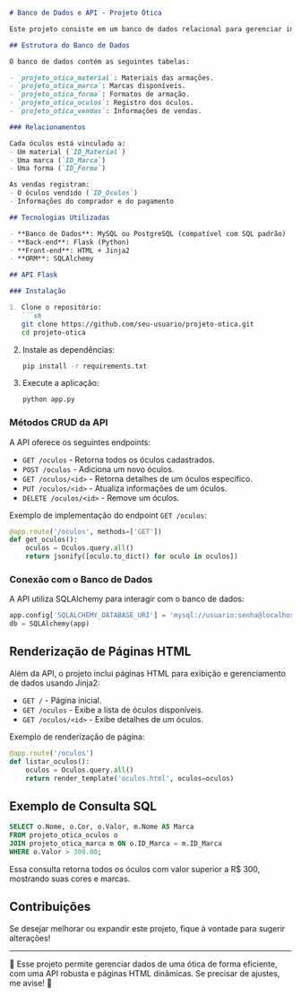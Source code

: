 
```markdown
# Banco de Dados e API - Projeto Ótica

Este projeto consiste em um banco de dados relacional para gerenciar informações de uma ótica, juntamente com uma API desenvolvida em Flask para interagir com os dados, realizar operações CRUD e renderizar páginas HTML.

## Estrutura do Banco de Dados

O banco de dados contém as seguintes tabelas:

- `projeto_otica_material`: Materiais das armações.
- `projeto_otica_marca`: Marcas disponíveis.
- `projeto_otica_forma`: Formatos de armação.
- `projeto_otica_oculos`: Registro dos óculos.
- `projeto_otica_vendas`: Informações de vendas.

### Relacionamentos

Cada óculos está vinculado a:
- Um material (`ID_Material`)
- Uma marca (`ID_Marca`)
- Uma forma (`ID_Forma`)

As vendas registram:
- O óculos vendido (`ID_Oculos`)
- Informações do comprador e do pagamento

## Tecnologias Utilizadas

- **Banco de Dados**: MySQL ou PostgreSQL (compatível com SQL padrão)
- **Back-end**: Flask (Python)
- **Front-end**: HTML + Jinja2
- **ORM**: SQLAlchemy

## API Flask

### Instalação

1. Clone o repositório:
   ```sh
   git clone https://github.com/seu-usuario/projeto-otica.git
   cd projeto-otica
   ```

2. Instale as dependências:
   ```sh
   pip install -r requirements.txt
   ```

3. Execute a aplicação:
   ```sh
   python app.py
   ```

### Métodos CRUD da API

A API oferece os seguintes endpoints:

- `GET /oculos` - Retorna todos os óculos cadastrados.
- `POST /oculos` - Adiciona um novo óculos.
- `GET /oculos/<id>` - Retorna detalhes de um óculos específico.
- `PUT /oculos/<id>` - Atualiza informações de um óculos.
- `DELETE /oculos/<id>` - Remove um óculos.

Exemplo de implementação do endpoint `GET /oculos`:

```python
@app.route('/oculos', methods=['GET'])
def get_oculos():
    oculos = Oculos.query.all()
    return jsonify([oculo.to_dict() for oculo in oculos])
```

### Conexão com o Banco de Dados

A API utiliza SQLAlchemy para interagir com o banco de dados:

```python
app.config['SQLALCHEMY_DATABASE_URI'] = 'mysql://usuario:senha@localhost/projeto_otica'
db = SQLAlchemy(app)
```

## Renderização de Páginas HTML

Além da API, o projeto inclui páginas HTML para exibição e gerenciamento de dados usando Jinja2:

- `GET /` - Página inicial.
- `GET /oculos` - Exibe a lista de óculos disponíveis.
- `GET /oculos/<id>` - Exibe detalhes de um óculos.

Exemplo de renderização de página:

```python
@app.route('/oculos')
def listar_oculos():
    oculos = Oculos.query.all()
    return render_template('oculos.html', oculos=oculos)
```

## Exemplo de Consulta SQL

```sql
SELECT o.Nome, o.Cor, o.Valor, m.Nome AS Marca
FROM projeto_otica_oculos o
JOIN projeto_otica_marca m ON o.ID_Marca = m.ID_Marca
WHERE o.Valor > 300.00;
```

Essa consulta retorna todos os óculos com valor superior a R$ 300, mostrando suas cores e marcas.

## Contribuições

Se desejar melhorar ou expandir este projeto, fique à vontade para sugerir alterações!

---

📌 Esse projeto permite gerenciar dados de uma ótica de forma eficiente, com uma API robusta e páginas HTML dinâmicas. Se precisar de ajustes, me avise! 🚀
```
